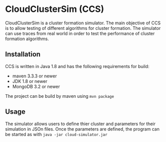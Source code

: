 # CloudClusterSim (CCS)
CloudClusterSim is a cluster formation simulator. The main objective of CCS is to allow testing of different algorithms for cluster formation. The simulator can use traces from real world in order to test the performance of cluster formation algorithms.

## Installation
CCS is written in Java 1.8 and has the following requirements for build:
* maven 3.3.3 or newer
* JDK 1.8 or newer
* MongoDB 3.2 or newer

The project can be build by maven using 
`mvn package`

## Usage
The simulator allows users to define thier cluster and parameters for their simulation in JSOn files. Once the parameters are defined, the program can be started as with `java -jar cloud-simulator.jar`
